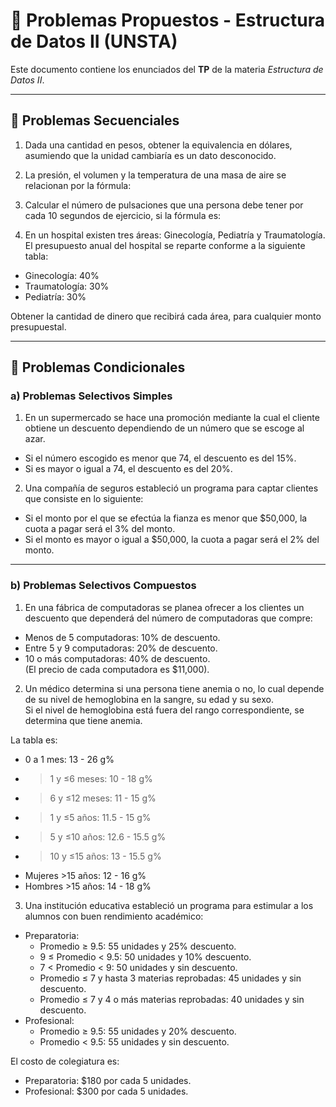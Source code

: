 # 📘 Problemas Propuestos - Estructura de Datos II (UNSTA)

Este documento contiene los enunciados del **TP** de la materia *Estructura de Datos II*.  

---

## 🔹 Problemas Secuenciales

1. Dada una cantidad en pesos, obtener la equivalencia en dólares, asumiendo que la unidad cambiaría es un dato desconocido.  

2. La presión, el volumen y la temperatura de una masa de aire se relacionan por la fórmula:  

3. Calcular el número de pulsaciones que una persona debe tener por cada 10 segundos de ejercicio, si la fórmula es:  

4. En un hospital existen tres áreas: Ginecología, Pediatría y Traumatología.  
El presupuesto anual del hospital se reparte conforme a la siguiente tabla:  

- Ginecología: 40%  
- Traumatología: 30%  
- Pediatría: 30%  

Obtener la cantidad de dinero que recibirá cada área, para cualquier monto presupuestal.  

---

## 🔹 Problemas Condicionales

### a) Problemas Selectivos Simples

1. En un supermercado se hace una promoción mediante la cual el cliente obtiene un descuento dependiendo de un número que se escoge al azar.  
- Si el número escogido es menor que 74, el descuento es del 15%.  
- Si es mayor o igual a 74, el descuento es del 20%.  

2. Una compañía de seguros estableció un programa para captar clientes que consiste en lo siguiente:  
- Si el monto por el que se efectúa la fianza es menor que $50,000, la cuota a pagar será el 3% del monto.  
- Si el monto es mayor o igual a $50,000, la cuota a pagar será el 2% del monto.  

---

### b) Problemas Selectivos Compuestos

1. En una fábrica de computadoras se planea ofrecer a los clientes un descuento que dependerá del número de computadoras que compre:  
- Menos de 5 computadoras: 10% de descuento.  
- Entre 5 y 9 computadoras: 20% de descuento.  
- 10 o más computadoras: 40% de descuento.  
(El precio de cada computadora es $11,000).  

2. Un médico determina si una persona tiene anemia o no, lo cual depende de su nivel de hemoglobina en la sangre, su edad y su sexo.  
Si el nivel de hemoglobina está fuera del rango correspondiente, se determina que tiene anemia.  

La tabla es:  

- 0 a 1 mes: 13 - 26 g%  
- >1 y ≤6 meses: 10 - 18 g%  
- >6 y ≤12 meses: 11 - 15 g%  
- >1 y ≤5 años: 11.5 - 15 g%  
- >5 y ≤10 años: 12.6 - 15.5 g%  
- >10 y ≤15 años: 13 - 15.5 g%  
- Mujeres >15 años: 12 - 16 g%  
- Hombres >15 años: 14 - 18 g%  

3. Una institución educativa estableció un programa para estimular a los alumnos con buen rendimiento académico:  
- Preparatoria:  
  - Promedio ≥ 9.5: 55 unidades y 25% descuento.  
  - 9 ≤ Promedio < 9.5: 50 unidades y 10% descuento.  
  - 7 < Promedio < 9: 50 unidades y sin descuento.  
  - Promedio ≤ 7 y hasta 3 materias reprobadas: 45 unidades y sin descuento.  
  - Promedio ≤ 7 y 4 o más materias reprobadas: 40 unidades y sin descuento.  
- Profesional:  
  - Promedio ≥ 9.5: 55 unidades y 20% descuento.  
  - Promedio < 9.5: 55 unidades y sin descuento.  

El costo de colegiatura es:  
- Preparatoria: $180 por cada 5 unidades.  
- Profesional: $300 por cada 5 unidades.  
